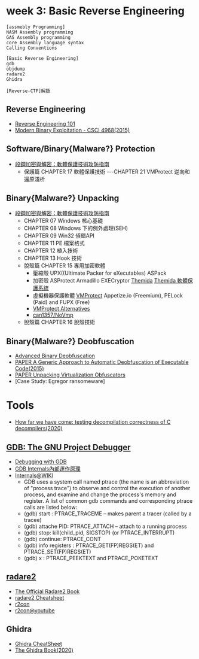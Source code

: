 # week 3: Basic Reverse Engineering
```
[assmebly Programming]
NASM Assembly programming
GAS Assembly programming
core Assembly language syntax
Calling Conventions

[Basic Reverse Engineering]
gdb
objdump
radare2
Ghidra

[Reverse-CTF]解題
```

## Reverse Engineering
- [Reverse Engineering 101](https://malwareunicorn.org/workshops/re101.html#0)
- [Modern Binary Exploitation - CSCI 4968(2015)](https://github.com/RPISEC/MBE)

## Software/Binary{Malware?} Protection
- [段鋼加密與解密：軟體保護技術攻防指南](https://www.tenlong.com.tw/products/9789865004309)
  - 保護篇 CHAPTER 17 軟體保護技術 ---CHAPTER 21 VMProtect 逆向和還原淺析

## Binary{Malware?} Unpacking
- [段鋼加密與解密：軟體保護技術攻防指南](https://www.tenlong.com.tw/products/9789865004309)
  - CHAPTER 07 Windows 核心基礎
  - CHAPTER 08 Windows 下的例外處理(SEH) 
  - CHAPTER 09 Win32 偵錯API
  - CHAPTER 11 PE 檔案格式
  - CHAPTER 12 植入技術
  - CHAPTER 13 Hook 技術
  - 脫殼篇 CHAPTER 15 專用加密軟體
    - 壓縮殼 UPX((Ultimate Packer for eXecutables)  ASPack 
    - 加密殼 ASProtect  Armadillo EXECryptor  [Themida](https://www.oreans.com/Themida.php) [Themida 軟體保護系統](https://www.accesssoft.com.tw/products/themida)
    - 虛擬機器保護軟體 [VMProtect](https://vmpsoft.com/)  Appetize.io (Freemium), PELock (Paid) and FUPX (Free)
    - [VMProtect Alternatives](https://alternativeto.net/software/vmprotect/?p=2)
    - [can1357/NoVmp](https://github.com/can1357/NoVmp)
  - 脫殼篇 CHAPTER 16 脫殼技術

## Binary{Malware?} Deobfuscation
- [Advanced Binary Deobfuscation](https://github.com/malrev/ABD)
- [PAPER A Generic Approach to Automatic Deobfuscation of Executable Code(2015)](https://ieeexplore.ieee.org/stamp/stamp.jsp?tp=&arnumber=7163054)
- [PAPER Unpacking Virtualization Obfuscators](https://www.usenix.org/legacy/event/woot09/tech/full_papers/rolles.pdf)
- [Case Study: Egregor ransomeware]

# Tools
- [How far we have come: testing decompilation correctness of C decompilers(2020)](https://dl.acm.org/doi/pdf/10.1145/3395363.3397370)


## [GDB: The GNU Project Debugger](https://www.gnu.org/software/gdb/)

- [Debugging with GDB](https://sourceware.org/gdb/current/onlinedocs/gdb/)
- [GDB Internals內部運作原理](https://sourceware.org/gdb/wiki/Internals)
- [Internals@WIKI](https://en.wikipedia.org/wiki/GNU_Debugger)
   - GDB uses a system call named ptrace (the name is an abbreviation of "process trace") to observe and control the execution of another process, and examine and change the process's memory and register. A list of common gdb commands and corresponding ptrace calls are listed below:
   - (gdb) start : PTRACE_TRACEME – makes parent a tracer (called by a tracee)
   - (gdb) attache PID: PTRACE_ATTACH – attach to a running process
   - (gdb) stop: kill(child_pid, SIGSTOP) (or PTRACE_INTERRUPT)
   - (gdb) continue: PTRACE_CONT
   - (gdb) info registers : PTRACE_GET(FP)REGS(ET) and PTRACE_SET(FP)REGS(ET)
   - (gdb) x : PTRACE_PEEKTEXT and PTRACE_POKETEXT

## [radare2](https://en.wikipedia.org/wiki/Radare2)
- [The Official Radare2 Book](https://book.rada.re/index.html)
- [radare2 Cheatsheet](https://scoding.de/uploads/r2_cs.pdf)
- [r2con](https://rada.re/con/)
- [r2con@youtube](https://www.youtube.com/c/r2con)

## Ghidra
- [Ghidra CheatSheet](https://ghidra-sre.org/CheatSheet.html)
- [The Ghidra Book(2020)](https://nostarch.com/GhidraBook)

